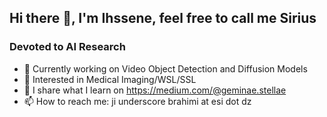 ##     Hi there 👋, I'm Ihssene, feel free to call me Sirius
###      Devoted to AI Research


- 🔭 Currently working on Video Object Detection and Diffusion Models 
- 🌱 Interested in Medical Imaging/WSL/SSL 
- 📝 I share what I learn on https://medium.com/@geminae.stellae
- 📫 How to reach me: ji underscore brahimi at esi dot dz

